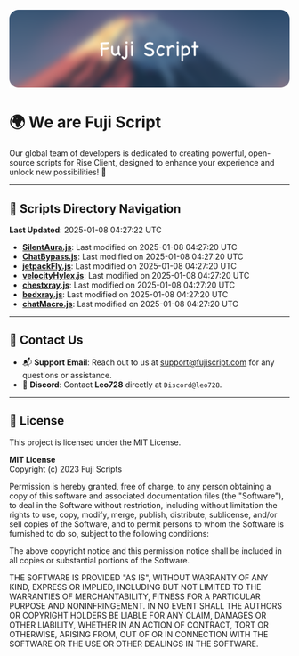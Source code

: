 ![Banner](.github/b.webp)

# 🌍 **We are Fuji Script**

Our global team of developers is dedicated to creating powerful, open-source scripts for Rise Client, designed to enhance your experience and unlock new possibilities! 🌟

---
<!-- SCRIPTS_NAVIGATION_START -->
## 📂 **Scripts Directory Navigation**

**Last Updated**: 2025-01-08 04:27:22 UTC

- **[SilentAura.js](scripts/SilentAura.js)**: Last modified on 2025-01-08 04:27:20 UTC
- **[ChatBypass.js](scripts/ChatBypass.js)**: Last modified on 2025-01-08 04:27:20 UTC
- **[jetpackFly.js](scripts/jetpackFly.js)**: Last modified on 2025-01-08 04:27:20 UTC
- **[velocityHylex.js](scripts/velocityHylex.js)**: Last modified on 2025-01-08 04:27:20 UTC
- **[chestxray.js](scripts/chestxray.js)**: Last modified on 2025-01-08 04:27:20 UTC
- **[bedxray.js](scripts/bedxray.js)**: Last modified on 2025-01-08 04:27:20 UTC
- **[chatMacro.js](scripts/chatMacro.js)**: Last modified on 2025-01-08 04:27:20 UTC

<!-- SCRIPTS_NAVIGATION_END -->

---

## 💬 **Contact Us**  
- 📬 **Support Email**: Reach out to us at [support@fujiscript.com](mailto:support@fujiscript.com) for any questions or assistance.  
- 💬 **Discord**: Contact **Leo728** directly at `Discord@leo728`.

---

## 📜 **License**

This project is licensed under the MIT License.  

**MIT License**  
Copyright (c) 2023 Fuji Scripts  

Permission is hereby granted, free of charge, to any person obtaining a copy of this software and associated documentation files (the "Software"), to deal in the Software without restriction, including without limitation the rights to use, copy, modify, merge, publish, distribute, sublicense, and/or sell copies of the Software, and to permit persons to whom the Software is furnished to do so, subject to the following conditions:  

The above copyright notice and this permission notice shall be included in all copies or substantial portions of the Software.  

THE SOFTWARE IS PROVIDED "AS IS", WITHOUT WARRANTY OF ANY KIND, EXPRESS OR IMPLIED, INCLUDING BUT NOT LIMITED TO THE WARRANTIES OF MERCHANTABILITY, FITNESS FOR A PARTICULAR PURPOSE AND NONINFRINGEMENT. IN NO EVENT SHALL THE AUTHORS OR COPYRIGHT HOLDERS BE LIABLE FOR ANY CLAIM, DAMAGES OR OTHER LIABILITY, WHETHER IN AN ACTION OF CONTRACT, TORT OR OTHERWISE, ARISING FROM, OUT OF OR IN CONNECTION WITH THE SOFTWARE OR THE USE OR OTHER DEALINGS IN THE SOFTWARE.  

